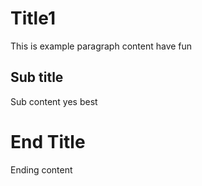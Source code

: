 # Title1

This is example paragraph content have fun

## Sub title

Sub content yes best

# End Title

Ending content
